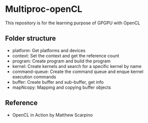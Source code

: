 # Multiproc-openCL
This repository is for the learning purpose of GPGPU with OpenCL

## Folder structure

- platform: Get platforms and devices
- context: Set the context and get the reference count
- program: Create program and build the program
- kernel: Create kernels and search for a specific kernel by name
- command-queue: Create the command queue and enque kernel execution commands
- buffer: Create buffer and sub-buffer, get info
- mapNcopy: Mapping and copying buffer objects

## Reference

- OpenCL in Action by Matthew Scarpino